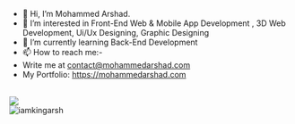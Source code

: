 - 👋 Hi, I’m Mohammed Arshad.
- 👀 I’m interested in Front-End Web & Mobile App Development , 3D Web Development, Ui/Ux Designing, Graphic Designing
- 🌱 I’m currently learning Back-End Development
- 📫 How to reach me:-
- Write me at contact@mohammedarshad.com
- My Portfolio: https://mohammedarshad.com


<br/>

<div align="left" >

  <img  src="https://github-readme-stats.vercel.app/api/top-langs?username=iamkingarsh&locale=en&hide_title=false&layout=compact&card_width=320&card_height=421&langs_count=12&theme=dark&hide_border=false&order=1"/>


</div>  
<div align="left" >
<img  src="https://github-readme-streak-stats.herokuapp.com/?user=iamkingarsh&theme=dark&card_width=421" alt="iamkingarsh" />
</div>  

